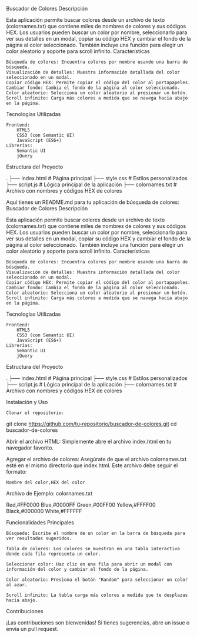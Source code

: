 Buscador de Colores
Descripción

Esta aplicación permite buscar colores desde un archivo de texto (colornames.txt) que contiene miles de nombres de colores y sus códigos HEX. Los usuarios pueden buscar un color por nombre, seleccionarlo para ver sus detalles en un modal, copiar su código HEX y cambiar el fondo de la página al color seleccionado. También incluye una función para elegir un color aleatorio y soporte para scroll infinito.
Características

    Búsqueda de colores: Encuentra colores por nombre usando una barra de búsqueda.
    Visualización de detalles: Muestra información detallada del color seleccionado en un modal.
    Copiar código HEX: Permite copiar el código del color al portapapeles.
    Cambiar fondo: Cambia el fondo de la página al color seleccionado.
    Color aleatorio: Selecciona un color aleatorio al presionar un botón.
    Scroll infinito: Carga más colores a medida que se navega hacia abajo en la página.

Tecnologías Utilizadas

    Frontend:
        HTML5
        CSS3 (con Semantic UI)
        JavaScript (ES6+)
    Librerías:
        Semantic UI
        jQuery

Estructura del Proyecto

.
├── index.html       # Página principal
├── style.css        # Estilos personalizados
├── script.js        # Lógica principal de la aplicación
├── colornames.txt   # Archivo con nombres y códigos HEX de colores


Aquí tienes un README.md para tu aplicación de búsqueda de colores:
Buscador de Colores
Descripción

Esta aplicación permite buscar colores desde un archivo de texto (colornames.txt) que contiene miles de nombres de colores y sus códigos HEX. Los usuarios pueden buscar un color por nombre, seleccionarlo para ver sus detalles en un modal, copiar su código HEX y cambiar el fondo de la página al color seleccionado. También incluye una función para elegir un color aleatorio y soporte para scroll infinito.
Características

    Búsqueda de colores: Encuentra colores por nombre usando una barra de búsqueda.
    Visualización de detalles: Muestra información detallada del color seleccionado en un modal.
    Copiar código HEX: Permite copiar el código del color al portapapeles.
    Cambiar fondo: Cambia el fondo de la página al color seleccionado.
    Color aleatorio: Selecciona un color aleatorio al presionar un botón.
    Scroll infinito: Carga más colores a medida que se navega hacia abajo en la página.

Tecnologías Utilizadas

    Frontend:
        HTML5
        CSS3 (con Semantic UI)
        JavaScript (ES6+)
    Librerías:
        Semantic UI
        jQuery

Estructura del Proyecto

.
├── index.html       # Página principal
├── style.css        # Estilos personalizados
├── script.js        # Lógica principal de la aplicación
├── colornames.txt   # Archivo con nombres y códigos HEX de colores

Instalación y Uso

    Clonar el repositorio:

git clone https://github.com/tu-repositorio/buscador-de-colores.git
cd buscador-de-colores

Abrir el archivo HTML: Simplemente abre el archivo index.html en tu navegador favorito.

Agregar el archivo de colores: Asegúrate de que el archivo colornames.txt esté en el mismo directorio que index.html. Este archivo debe seguir el formato:

    Nombre del color,HEX del color

Archivo de Ejemplo: colornames.txt

Red,#FF0000
Blue,#0000FF
Green,#00FF00
Yellow,#FFFF00
Black,#000000
White,#FFFFFF


Funcionalidades Principales

    Búsqueda: Escribe el nombre de un color en la barra de búsqueda para ver resultados sugeridos.

    Tabla de colores: Los colores se muestran en una tabla interactiva donde cada fila representa un color.

    Seleccionar color: Haz clic en una fila para abrir un modal con información del color y cambiar el fondo de la página.

    Color aleatorio: Presiona el botón "Random" para seleccionar un color al azar.

    Scroll infinito: La tabla carga más colores a medida que te desplazas hacia abajo.

Contribuciones

¡Las contribuciones son bienvenidas! Si tienes sugerencias, abre un issue o envía un pull request.
